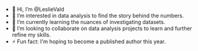 - 👋 Hi, I’m @LeslieVald
- 👀 I’m interested in data analysis to find the story behind the numbers.
- 🌱 I’m currently learning the nuances of investigating datasets.
- 💞️ I’m looking to collaborate on data analysis projects to learn and further refine my skills. 
- ⚡ Fun fact: I'm hoping to become a published author this year. 

<!---
LeslieVald/LeslieVald is a ✨ special ✨ repository because its `README.md` (this file) appears on your GitHub profile.
You can click the Preview link to take a look at your changes.
--->
